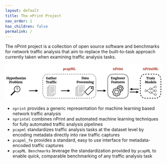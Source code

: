 ```yaml
---
layout: default
title: The nPrint Project
nav_order: 1
has_children: false
permalink: /
---
```


<!-- # The nPrint Project -->

The nPrint project is a collection of open source software and benchmarks for network traffic analysis that aim to replace the built-to-task approach currently taken when examining traffic analysis tasks.

![nprint_project](nprint_project.png)

- `nprint` provides a generic representation for machine learning based network traffic analysis
- `nprintml` combines nPrint and automated machine learning techniques for fully automated traffic analysis pipelines
- `pcapml` standardizes traffic analysis tasks at the dataset level by encoding metadata directly into raw traffic captures
- `pcapml_fe` provides a standard, easy to use interface for metadata-encoded traffic captures
- `pcapML Benchmarks` leverage the standardization provided by `pcapML` to enable quick, comparable benchmarking of any traffic analysis task
